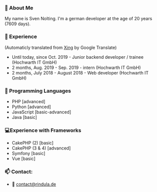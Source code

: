 ### 👋 About Me
My name is Sven Nolting. I'm a german developer at the age of 20 years (7609 days).
### 📑 Experience
(Automaticly translated from [Xing](https://www.xing.com/profile/Sven_Nolting3) by Google Translate)

- Until today, since Oct. 2019 - Junior backend developer / trainee (Hochwarth IT GmbH)
- 2 months, Aug. 2019 - Sep. 2019 - intern (Hochwarth IT GmbH)
- 2 months, July 2018 - August 2018 - Web developer (Hochwarth IT GmbH)
### 💬 Programming Languages
- PHP [advanced]
- Python [advanced]
- JavaScript [basic-advanced]
- Java [basic]
### 💻Experience with Frameworks
- CakePHP (2) [basic]
- CakePHP (3 & 4) [advanced]
- Symfony [basic]
- Vue [basic]
### 📫 Contact:
  - 📧 contact@rindula.de
